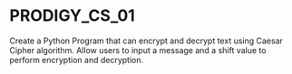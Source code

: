 # PRODIGY_CS_01
Create a Python Program that can encrypt and decrypt text using Caesar Cipher algorithm. Allow users to input a message and a shift value to perform encryption and decryption.
